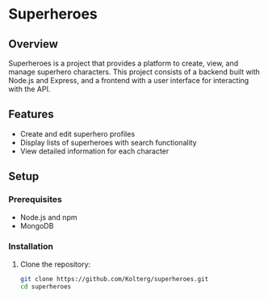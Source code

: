 # Superheroes

## Overview
Superheroes is a project that provides a platform to create, view, and manage superhero characters. This project consists of a backend built with Node.js and Express, and a frontend with a user interface for interacting with the API.

## Features
- Create and edit superhero profiles
- Display lists of superheroes with search functionality
- View detailed information for each character

## Setup

### Prerequisites
- Node.js and npm
- MongoDB

### Installation
1. Clone the repository:
   ```bash
   git clone https://github.com/Kolterg/superheroes.git
   cd superheroes
